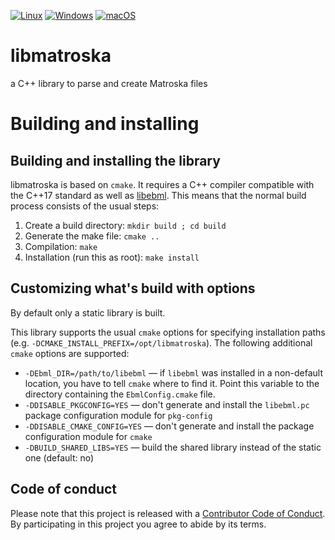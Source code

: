 [![Linux](https://github.com/Matroska-Org/libmatroska/actions/workflows/linux.yaml/badge.svg)](https://github.com/Matroska-Org/libmatroska/actions/workflows/linux.yaml)
[![Windows](https://github.com/Matroska-Org/libmatroska/actions/workflows/windows.yaml/badge.svg)](https://github.com/Matroska-Org/libmatroska/actions/workflows/windows.yaml)
[![macOS](https://github.com/Matroska-Org/libmatroska/actions/workflows/macos.yaml/badge.svg)](https://github.com/Matroska-Org/libmatroska/actions/workflows/macos.yaml)

# libmatroska
a C++ library to parse and create Matroska files

# Building and installing

## Building and installing the library

libmatroska is based on `cmake`. It requires a C++ compiler compatible
with the C++17 standard as well as
[libebml](https://github.com/Matroska-Org/libebml). This means that
the normal build process consists of the usual steps:

1. Create a build directory: `mkdir build ; cd build`
2. Generate the make file: `cmake ..`
3. Compilation: `make`
4. Installation (run this as root): `make install`

## Customizing what's build with options

By default only a static library is built.

This library supports the usual `cmake` options for specifying
installation paths (e.g. `-DCMAKE_INSTALL_PREFIX=/opt/libmatroska`). The
following additional `cmake` options are supported:

* `-DEbml_DIR=/path/to/libebml` — if `libebml` was installed in a
  non-default location, you have to tell `cmake` where to find
  it. Point this variable to the directory containing the
  `EbmlConfig.cmake` file.
* `-DDISABLE_PKGCONFIG=YES` — don't generate and install the
  `libebml.pc` package configuration module for `pkg-config`
* `-DDISABLE_CMAKE_CONFIG=YES` — don't generate and install the
  package configuration module for `cmake`
* `-DBUILD_SHARED_LIBS=YES` — build the shared library instead of the
  static one (default: no)

## Code of conduct

Please note that this project is released with a [Contributor Code of Conduct](CODE_OF_CONDUCT.md). By participating in this project you agree to abide by its terms.

